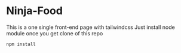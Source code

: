 # Ninja-Food
This is a one single front-end page with tailwindcss 
Just install node module once you get clone of this repo
```
npm install
```